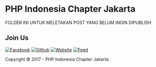 # PHP Indonesia Chapter Jakarta

FOLDER INI UNTUK MELETAKAN POST YANG BELUM INGIN DIPUBLISH

## Join Us
[![Facebook](https://img.shields.io/badge/PhpIdJakarta-Facebook-blue.svg?maxAge=3600)](https://facebook.com/profile.php?id=100011420743645) 
[![Github](https://img.shields.io/badge/PhpIdJakarta-Github-lightgrey.svg?maxAge=3600)](https://github.com/phpid-jakarta) 
[![Website](https://img.shields.io/badge/PhpIdJakarta-Website-brightgreen.svg?maxAge=3600)](https://phpid-jakarta.github.io/)
[![Feed](https://img.shields.io/badge/PhpIdJakarta-Feed-orange.svg?maxAge=3600)](https://phpid-jakarta.github.io/feed.xml) 


Copyright © 2017 - PHP Indonesia Chapter Jakarta
      
    
